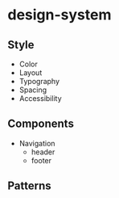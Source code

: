 # design-system

## Style

- Color
- Layout
- Typography
- Spacing
- Accessibility


## Components
- Navigation
  -  header
  -  footer

## Patterns
